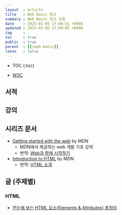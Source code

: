 ```yaml
---
layout  : article
title   : Web Basic 링크
summary : Web Basic 링크 모음
date    : 2023-01-05 17:08:51 +0900
updated : 2023-01-05 17:09:05 +0900
tag     : 
toc     : true
public  : true
parent  : [[/web-basic]]
latex   : false
---
```

* TOC
{:toc}

* [W3C](https://www.w3.org/)

## 서적

## 강의

## 시리즈 문서

* [Getting started with the web](https://developer.mozilla.org/en-US/docs/Learn/Getting_started_with_the_web) by MDN
    * MDN에서 제공하는 web 개발 기초 강의
    * 번역: [Web과 함께 시작하기](https://developer.mozilla.org/ko/docs/Learn/Getting_started_with_the_web)
* [Introduction to HTML](https://developer.mozilla.org/en-US/docs/Learn/HTML/Introduction_to_HTML) by MDN
    * 번역: [HTML 소개](https://developer.mozilla.org/ko/docs/Learn/HTML/Introduction_to_HTML)

## 글 (주제별)

### HTML

* [한눈에 보는 HTML 요소(Elements & Attributes) 총정리](https://heropy.blog/2019/05/26/html-elements/)
